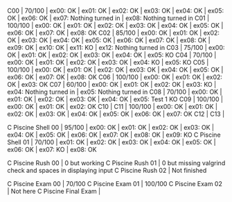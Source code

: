 C00 |  70/100 | ex00: OK | ex01: OK | ex02: OK | ex03: OK | ex04: OK | ex05: OK | ex06: OK | ex07: Nothing turned in | ex08: Nothing turned in
C01 | 100/100 |  ex00: OK | ex01: OK | ex02: OK | ex03: OK | ex04: OK | ex05: OK | ex06: OK | ex07: OK | ex08: OK
C02 |   85/100 | ex00: OK | ex01: OK | ex02: OK | ex03: OK | ex04: OK | ex05: OK | ex06: OK | ex07: OK | ex08: OK | ex09: OK | ex10: OK | ex11: KO | ex12: Nothing turned in
C03 |  75/100 | ex00: OK | ex01: OK | ex02: OK | ex03: OK | ex04: OK | ex05: KO
C04 |  70/100 | ex00: OK | ex01: OK | ex02: OK | ex03: OK | ex04: KO | ex05: KO
C05 | 100/100 | ex00: OK | ex01: OK | ex02: OK | ex03: OK | ex04: OK | ex05: OK | ex06: OK | ex07: OK | ex08: OK
C06 | 100/100 | ex00: OK | ex01: OK | ex02: OK | ex03: OK
C07 |  60/100 | ex00: OK | ex01: OK | ex02: OK | ex03: KO | ex04: Nothing turned in | ex05: Nothing turned in
C08 |  70/100 | ex00: OK | ex01: OK | ex02: OK | ex03: OK | ex04: OK | ex05: Test 1 KO
C09 | 100/100 | ex00: OK | ex01: OK | ex02: OK
C10 |
C11 | 100/100 | ex00: OK | ex01: OK | ex02: OK | ex03: OK | ex04: OK | ex05: OK | ex06: OK | ex07: OK
C12 |
C13 |

C Piscine Shell 00 | 95/100 | ex00: OK | ex01: OK | ex02: OK | ex03: OK | ex04: OK | ex05: OK | ex06: OK | ex07: OK | ex08: OK | ex09: KO
C Piscine Shell 01 | 70/100 | ex01: OK | ex02: OK | ex03: OK | ex04: OK | ex05: OK | ex06: OK | ex07: KO | ex08: OK


C Piscine Rush 00 | 0 but working
C Piscine Rush 01 | 0 but missing valgrind check and spaces in displaying input
C Piscine Rush 02 | Not finished

C Piscine Exam 00    |  70/100
C Piscine Exam 01    | 100/100
C Piscine Exam 02    | Not here
C Piscine Final Exam | 
